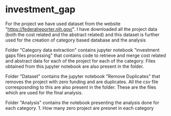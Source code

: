 # investment_gap
For the project we have used dataset from the website "https://federalreporter.nih.gov/". I have downloaded all the project data (both the cost related and the abstract related) and this dataset is further used for the creation of category based database and the analysis

Folder "Category data extraction" contains jupyter notebook "investment gaps files processing" that contains code to retrieve and merge cost related and abstract data for each of the project for each of the category. Files obtained from this jupyter notebook are also present in the folder.

Folder "Dataset" contains the jupyter notebook "Remove Duplicates" that removes the project with zero funding and are duplicates. All the csv file corresposnding to this are also present in the folder. These are the files which are used for the final analysis.

Folder "Analysis" contains the notebook presenting the analysis done for each category.
	1. How many zero project are presnet in each category

